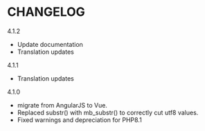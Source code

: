 # CHANGELOG

4.1.2
- Update documentation
- Translation updates

4.1.1
- Translation updates

4.1.0 
- migrate from AngularJS to Vue.
- Replaced substr() with mb_substr() to correctly cut utf8 values.
- Fixed warnings and depreciation for PHP8.1

